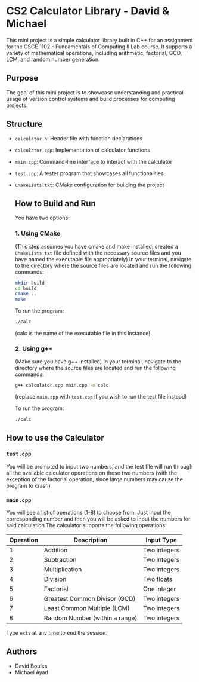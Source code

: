 # CS2 Calculator Library - David & Michael

This mini project is a simple calculator library built in C++ for an assignment for the CSCE 1102 - Fundamentals of Computing II Lab course. It supports a variety of mathematical operations, including arithmetic, factorial, GCD, LCM, and random number generation.

## Purpose

The goal of this mini project is to showcase understanding and practical usage of version control systems and build processes for computing projects.

## Structure
- `calculator.h`: Header file with function declarations
- `calculator.cpp`: Implementation of calculator functions
- `main.cpp`: Command-line interface to interact with the calculator
- `test.cpp`: A tester program that showcases all functionalities
- `CMakeLists.txt`: CMake configuration for building the project

  ## How to Build and Run

  You have two options:

  ### 1. Using CMake
  (This step assumes you have cmake and make installed, created a `CMakeLists.txt` file defined with the necessary source files and you have named the executable file appropriately)
  In your terminal, navigate to the directory where the source files are located and run the following commands:
  
  ```bash
  mkdir build
  cd build
  cmake ..
  make
  ```

  To run the program:
  ```bash
  ./calc
  ```
  (calc is the name of the executable file in this instance)

  ### 2. Using g++
  (Make sure you have g++ installed)
  In your terminal, navigate to the directory where the source files are located and run the following commands:

  ```bash
  g++ calculator.cpp main.cpp -o calc
  ```
  (replace `main.cpp` with `test.cpp` if you wish to run the test file instead)

  To run the program:
  ```bash
  ./calc
  ```

## How to use the Calculator
### `test.cpp`
You will be prompted to input two numbers, and the test file will run through all the available calculator operations on those two numbers (with the exception of the factorial operation, since large numbers may cause the program to crash)

### `main.cpp`
You will see a list of operations (1-8) to choose from. Just input the corresponding number and then you will be asked to input the numbers for said calculation
The calculator supports the following operations:

| Operation | Description                         | Input Type   |
|-----------|-------------------------------------|--------------|
| 1         | Addition                            | Two integers |
| 2         | Subtraction                         | Two integers |
| 3         | Multiplication                      | Two integers |
| 4         | Division                            | Two floats   |
| 5         | Factorial                           | One integer  |
| 6         | Greatest Common Divisor (GCD)       | Two integers |
| 7         | Least Common Multiple (LCM)         | Two integers |
| 8         | Random Number (within a range)      | Two integers |

Type `exit` at any time to end the session.

## Authors

- David Boules
- Michael Ayad
